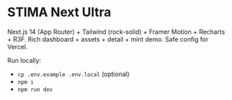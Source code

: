 # STIMA Next Ultra

Next.js 14 (App Router) + Tailwind (rock-solid) + Framer Motion + Recharts + R3F.
Rich dashboard + assets + detail + mint demo. Safe config for Vercel.

Run locally:
- `cp .env.example .env.local` (optional)
- `npm i`
- `npm run dev`
